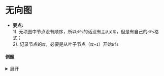 # 无向图
- **要点:**     
1). 无项图中节点没有顺序，所以`dfs`的话没有`主从关系`，但是有自己的`dfs`格式；     
2). 记录节点的`度`，必要是从叶子节点（`度=1`）开始`bfs`

#### 例题
<details>
<summary>展开</summary>

- [310. 最小高度树](https://leetcode-cn.com/problems/minimum-height-trees/)
> 对于一个具有树特征的无向图，我们可选择任何一个节点作为根。图因此可以成为树，在所有可能的树中，具有最小高度的树被称为最小高度树。给出这样的一个图，写出一个函数找到所有的最小高度树并返回他们的根节点。

格式
```shell
该图包含 n 个节点，标记为 0 到 n - 1。给定数字 n 和一个无向边 edges 列表（每一个边都是一对标签）。

你可以假设没有重复的边会出现在 edges 中。由于所有的边都是无向边， [0, 1]和 [1, 0] 是相同的，因此不会同时出现在 edges 里。

示例 1:

输入: n = 4, edges = [[1, 0], [1, 2], [1, 3]]

        0
        |
        1
       / \
      2   3 

输出: [1]
```
```python3
class Solution:
    def findMinHeightTrees(self, n: int, edges: List[List[int]]) -> List[int]:
        # 画图，刻画所有节点的连接关系
        graph = collections.defaultdict(list)
        # 求每个节点的“度”，即和周围连接的节点个数
        degree = [0] * n
        for x, y in edges:
            graph[x].append(y)
            graph[y].append(x)
            degree[x] += 1
            degree[y] += 1
        # 叶子节点，bfs从最外层的叶子节点开始一层一层地“消减”
        leaves = [i for i in range(n) if len(graph[i]) == 1] if n > 1 else [0]
        leaves_nxt = []
        rst = n
        # 当且仅当“消减”到只有1或2个节点的时候，则是剩下的节点是“最小高度树”的根
        while rst > 2:
            # 减掉当前层的所有叶子节点的数目
            rst -= len(leaves)
            for i in leaves:
                degree[i] = 0
                for con in graph[i]:
                    if degree[con] > 0:
                        # 因为con连接的叶子节点已经被“消减”，故con的“度”也应该减少1
                        degree[con] -= 1
                        if degree[con] == 1:
                            leaves_nxt.append(con)
            leaves, leaves_nxt = leaves_nxt, []
        return leaves
```

- [834. 树中距离之和](https://leetcode-cn.com/problems/sum-of-distances-in-tree/)
> 给定一个无向、连通的树。树中有 N 个标记为 0...N-1 的节点以及 N-1 条边 。   
第 i 条边连接节点 edges[i][0] 和 edges[i][1] 。    
返回一个表示节点 i 与其他所有节点距离之和的列表 ans。

示例 1:
```
输入: N = 6, edges = [[0,1],[0,2],[2,3],[2,4],[2,5]]
输出: [8,12,6,10,10,10]
解释: 
如下为给定的树的示意图：
  0
 / \
1   2
   /|\
  3 4 5

我们可以计算出 dist(0,1) + dist(0,2) + dist(0,3) + dist(0,4) + dist(0,5) 
也就是 1 + 1 + 2 + 2 + 2 = 8。 因此，answer[0] = 8，以此类推。
```
```python3 
"""
这道题的关键点在于找到两个相邻节点间的关系。

将问题拆分：对于两个相邻节点A和B，将树拆分为两个子树，根节点分别为A和B。
A节点到其他所有节点的距离和ans(A) = A子树中所有节点到A节点的距离和sum(A) + B子树中所有节点到B节点的距离和sum(B) + B子树的大小cnt(B);
同理，ans(B) = sum(B) + sum(A) + cnt(A)。

由此我们得到：
ans(A) = sum(A) + sum(B) + cnt(B);
ans(B) = sum(B) + sum(A) + cnt(A);

则，两个相邻接点的解之间的关系为：ans(A) = ans(B) - cnt(A) + cnt(B) = ans(B) - cnt(A) + (N - cnt(A));

因此，对于根节点root的任意子节点child，ans(child) = ans(root) - cnt(child) + N - cnt(child);

得到root的答案就可以DFS递归得到其他所有节点的答案。（这里需要一个DFS）

那么，剩下的问题就是解决root的距离和就可以了。

我们一般想到DFS，根节点的距离和S = Σ s[i] + cnt[i];其中，s[i]为root的某子节点i到其子节点的距离和，cnt[i]为子节点i的大小。（这里也需要一个DFS）

作者：congwang357-2
链接：https://leetcode-cn.com/problems/sum-of-distances-in-tree/solution/c-liang-ci-dfsde-dao-da-an-by-congwang357-2/
来源：力扣（LeetCode）
著作权归作者所有。商业转载请联系作者获得授权，非商业转载请注明出处。
"""
class Solution(object):
    def sumOfDistancesInTree(self, N, edges):
        graph = collections.defaultdict(set)
        for u, v in edges:
            graph[u].add(v)
            graph[v].add(u)

        count = [1] * N
        ans = [0] * N
	# 求根节点的距离之和ans[root]
        def dfs(root = 0, parent = None):
            for child in graph[root]:
                if child != parent:
                    dfs(child, root)
                    count[root] += count[child]
                    ans[root] += ans[child] + count[child]
	# 递归地求根节点下的子节点距离之和
        def dfs2(root = 0, parent = None):
            for child in graph[root]:
                if child != parent:
                    ans[child] = ans[root] - count[child] + N - count[child]
                    dfs2(child, root)

        dfs()
        dfs2()
        return ans
```
</details>
